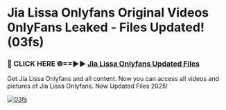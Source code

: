 # Jia Lissa Onlyfans Original Videos 0nlyFans Leaked - Files Updated! (03fs)

<h3>🔴 CLICK HERE 🌐==►► <a href="https://tinyurl.com/ehrbuxhb" rel="nofollow">Jia Lissa Onlyfans Updated Files</a></h3>

Get Jia Lissa Onlyfans and all content. Now you can access all videos and pictures of Jia Lissa Onlyfans. New Updated Files 2025!

[![03fs](https://i.imgur.com/lVYEuWS.gif)](https://tinyurl.com/ehrbuxhb)

